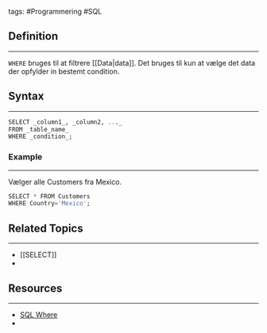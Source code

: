 tags: #Programmering #SQL

## Definition 
---
`WHERE` bruges til at filtrere [[Data|data]].
Det bruges til kun at vælge det data der opfylder in bestemt condition.
## Syntax
---
```SQL
SELECT _column1_, _column2, ..._  
FROM _table_name_  
WHERE _condition_;
```
### Example
---
Vælger alle Customers fra Mexico.

```SQL
SELECT * FROM Customers  
WHERE Country='Mexico';
```


## Related Topics
---
- [[SELECT]]
- 

## Resources
---
- [SQL Where](https://www.w3schools.com/sql/sql_where.asp)
- 